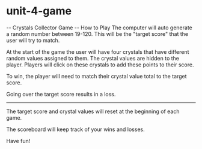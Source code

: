 # unit-4-game
-- Crystals Collector Game --
How to Play
The computer will auto generate a random number between 19-120. This will be the "target score" that the user will try to match.

At the start of the game the user will have four crystals that have different random values assigned to them. The crystal values are hidden to the player. Players will click on these crystals to add these points to their score.

To win, the player will need to match their crystal value total to the target score.

Going over the target score results in a loss.

-----

The target score and crystal values will reset at the beginning of each game.

The scoreboard will keep track of your wins and losses.

Have fun!


